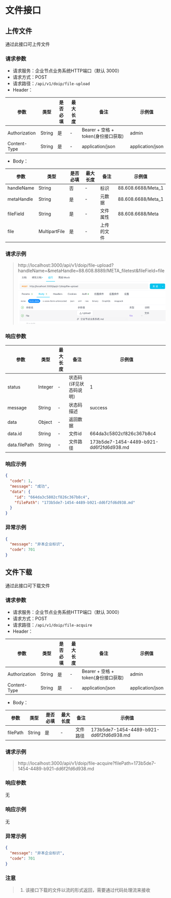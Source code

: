# 文件接口

## 上传文件

通过此接口可上传文件

### 请求参数

- 请求服务：企业节点业务系统HTTP端口（默认 3000）
- 请求方式：POST
- 请求路径：`/api/v1/doip/file-upload`
- Header：

| **参数** | **类型** | **是否必填** | **最大长度** | **备注**                      | **示例值** |
| -------------- | -------------- | ------------------ | ------------------ | ----------------------------------- | ---------------- |
| Authorization  | String         | 是                 | -                  | Bearer + 空格 + token(身份接口获取) | admin            |
| Content-Type   | String         | 是                 | -                  | application/json                    | application/json |

- Body：

| **参数**       | **类型**         | **是否必填** | **最大长度** | **备注** | **示例值**            |
|--------------|----------------|----------| ------------------ |--------|--------------------|
| handleName   | String         | 否        | -                  | 标识     | 88.608.6688/Meta_1 |
| metaHandle   | String         | 是        | -                  | 元数据    | 88.608.6688/Meta_1 |
| fileField    | String         | 是        | -                  | 文件属性   | 88.608.6688/Meta   |
| file         | MultipartFile  | 是        | -                  | 上传的文件  |                |

### 请求示例

> http://localhost:3000/api/v1/doip/file-upload?handleName=&metaHandle=88.608.8889/META_filetest&fileField=file
> ![img.png](../images/img.png)


### 响应参数

| **参数** | **类型** | **最大长度** | **备注**          | **示例值** |
| -------------- | -------------- | ------------------ | ----------------------- | ---------------- |
| status         | Integer        | -                  | 状态码(详见状态码说明） | 1                |
| message        | String         | -                  | 状态码描述              | success          |
| data           | Object         | -                  | 返回数据                |                  |
| data.id        | String         | -                  | 文件id                  | 664da3c5802cf826c367b8c4 |
| data.filePath | String         | -                  | 文件路径                 | 173b5de7-1454-4489-b921-dd6f2fd6d938.md |

### 响应示例

```json
{
  "code": 1,
  "message": "成功",
  "data": {
    "id": "664da3c5802cf826c367b8c4",
    "filePath": "173b5de7-1454-4489-b921-dd6f2fd6d938.md"
  }
}
```

### 异常示例

```json
{
  "message": "非本企业标识",
  "code": 701
}
```


## 文件下载

通过此接口可下载文件

### 请求参数

- 请求服务：企业节点业务系统HTTP端口（默认 3000）
- 请求方式：POST
- 请求路径：`/api/v1/doip/file-acquire`
- Header：

| **参数** | **类型** | **是否必填** | **最大长度** | **备注**                      | **示例值** |
| -------------- | -------------- | ------------------ | ------------------ | ----------------------------------- | ---------------- |
| Authorization  | String         | 是                 | -                  | Bearer + 空格 + token(身份接口获取) | admin            |
| Content-Type   | String         | 是                 | -                  | application/json                    | application/json |

- Body：

| **参数**       | **类型**         | **是否必填** | **最大长度** | **备注** | **示例值**            |
|--------------|----------------|----------| ------------------ |--------|--------------------|
| filePath   | String         | 是        | -                  | 文件路径   | 173b5de7-1454-4489-b921-dd6f2fd6d938.md |

### 请求示例
> http://localhost:3000/api/v1/doip/file-acquire?filePath=173b5de7-1454-4489-b921-dd6f2fd6d938.md

### 响应参数

无

### 响应示例

无

### 异常示例

```json
{
  "message": "非本企业标识",
  "code": 701
}
```
### 注意
> 1. 该接口下载的文件以流的形式返回，需要通过代码处理流来接收
